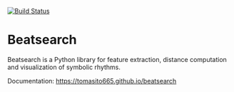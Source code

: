 [![Build Status](https://travis-ci.org/Tomasito665/beatsearch.svg?branch=master)](https://travis-ci.org/Tomasito665/beatsearch)

# Beatsearch

Beatsearch is a Python library for feature extraction, distance computation and visualization of symbolic rhythms.

Documentation: https://tomasito665.github.io/beatsearch

